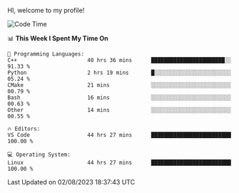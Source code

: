 HI, welcome to my profile!
<!--START_SECTION:waka-->
![Code Time](http://img.shields.io/badge/Code%20Time-1%2C133%20hrs%2010%20mins-blue)

📊 **This Week I Spent My Time On** 

```text
💬 Programming Languages: 
C++                      40 hrs 36 mins      ███████████████████████░░   91.33 % 
Python                   2 hrs 19 mins       █░░░░░░░░░░░░░░░░░░░░░░░░   05.24 % 
CMake                    21 mins             ░░░░░░░░░░░░░░░░░░░░░░░░░   00.79 % 
Bash                     16 mins             ░░░░░░░░░░░░░░░░░░░░░░░░░   00.63 % 
Other                    14 mins             ░░░░░░░░░░░░░░░░░░░░░░░░░   00.55 % 

🔥 Editors: 
VS Code                  44 hrs 27 mins      █████████████████████████   100.00 % 

💻 Operating System: 
Linux                    44 hrs 27 mins      █████████████████████████   100.00 % 
```


 Last Updated on 02/08/2023 18:37:43 UTC
<!--END_SECTION:waka-->
